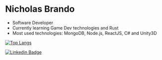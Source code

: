 # Nicholas Brando

- Software Developer
- Currently learning Game Dev technologies and Rust
- Most used technologies: MongoDB, Node.js, ReactJS, C# and Unity3D

[![Top Langs](https://github-readme-stats.vercel.app/api/top-langs/?username=NichoBrando&layout=compact&hide=shaderlab,html,css)](https://github.com/anuraghazra/github-readme-stats)

[![Linkedin Badge](https://img.shields.io/badge/-LinkedIn-blue?style=flat-square&logo=Linkedin&logoColor=white&link=https://www.linkedin.com/in/nicholas-brandao-developer/)](https://www.linkedin.com/in/nicholas-brandao-developer/)
